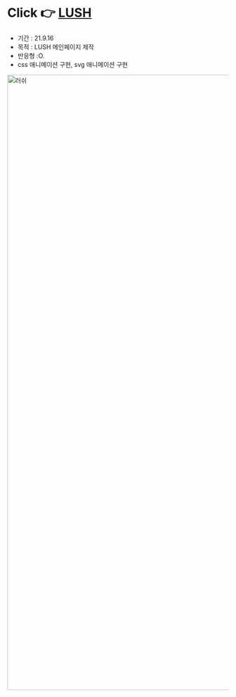 # Click 👉 <a href ="https://awesomeyelim.github.io/LUSH/">LUSH</a>
- 기간 : 21.9.16
- 목적 : LUSH 메인페이지 제작
- 반응형 :O.
- css 애니메이션 구현, svg 애니메이션 구현
<img width="1398" alt="러쉬" src="https://user-images.githubusercontent.com/93499143/147194184-a5e6f79d-04df-47b5-95ef-e4dccb64d24a.png">
